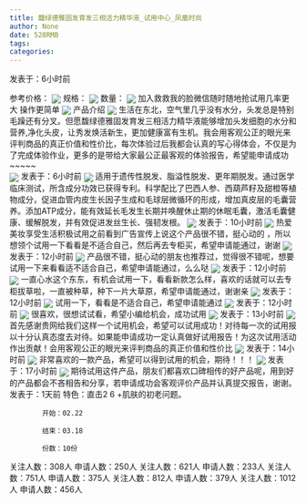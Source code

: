 ```yaml
---
title: 馥绿德雅固发育发三相活力精华液_试用中心_凤凰时尚
author: None
date: 528RMB
tags: 
categories: 
---
```

发表于：6小时前
<!-- more -->
参考价格：
<img align="center" border="0" src="http://p0.ifengimg.com/a/2017/0921/8be83906a5a6c6fsize65_w750_h90.jpg" />
规格：
<img align="center" border="0" src="http://cosmeticsfile.ifeng.com/datas/uploadimage/try/201902/thumb_mid_20190202143829380.jpg" />
数量：
<img align="center" border="0" src="http://cosmeticsfile.ifeng.com/static/try/images/img013.jpg" />
加入救救我的脸微信随时随地抢试用几率更大 操作更简单
<img align="center" border="0" src="http://p0.ifengimg.com/a/2019/0202/349c9a91a8b5576size180_w500_h277.png" />
产品介绍
<img align="center" border="0" src="http://sapp.d.ifeng.com/info/userimg?id=71595249" />
生活在东北，空气里几乎没有水分，头发总是特别毛躁还有分叉。但愿馥绿德雅固发育发三相活力精华液能够增加头发细胞的水分和营养,净化头皮，让秀发焕活新生，更加健康富有生机。我会用客观公正的眼光来评判商品的真正价值和性价比，每次体验过后我都会认真的写心得体会，不仅是为了完成体验作业，更多的是带给大家最公正最客观的体验报告，希望能申请成功~~~~~      
<img align="center" border="0" src="http://sapp.d.ifeng.com/info/userimg?id=65465358" />
发表于：6小时前
<img align="center" border="0" src="http://sapp.d.ifeng.com/info/userimg?id=92858680" />
适用于遗传性脱发、脂溢性脱发、更年期脱发。通过医学临床测试，所含成分功效已获得专利。科学配比了巴西人参、西葫芦籽及甜橙等植物成分，促进血管内皮生长因子生成和毛球层微循环的形成，增加真皮层的毛囊营养。添加ATP成分，能有效延长毛发生长期并唤醒休止期的休眠毛囊，激活毛囊健康、缓解脱发，并有效促进发丝生长、强韧发根。
<img align="center" border="0" src="http://sapp.d.ifeng.com/info/userimg?id=93021356" />
发表于：10小时前
<img align="center" border="0" src="http://sapp.d.ifeng.com/info/userimg?id=93329613" />
热爱美妆享受生活积极试用之前看到广告宣传上说这个产品很不错，挺心动的  ，所以想领个试用一下看看是不适合自己，然后再去专柜买，希望申请能通过，谢谢
<img align="center" border="0" src="http://sapp.d.ifeng.com/info/userimg?id=93062782" />
发表于：12小时前
<img align="center" border="0" src="http://sapp.d.ifeng.com/info/userimg?id=65251109" />
 产品很不错，挺心动的朋友也推荐过，觉得很不错呢，想要试用一下来看看适不适合自己，希望申请能通过，么么哒 
<img align="center" border="0" src="http://sapp.d.ifeng.com/info/userimg?id=84566673" />
发表于：12小时前
<img align="center" border="0" src="http://sapp.d.ifeng.com/info/userimg?id=9541342" />
   一直心水这个东东，有机会试用一下，看看新款怎么样，喜欢的话就可以去专柜拔草啦，一直被种草，种下一片大草原，希望申请能通过，谢谢亲
<img align="center" border="0" src="http://sapp.d.ifeng.com/info/userimg?id=50582097" />
发表于：12小时前
<img align="center" border="0" src="http://cosmeticsfile.ifeng.com/datas/uploadimage/block/201901/20190107100000701.jpg" />
试用一下，看看是不适合自己，希望申请能通过
<img align="center" border="0" src="http://cosmeticsfile.ifeng.com/static/try/images/img000.gif" />
发表于：12小时前
<img align="center" border="0" src="http://cosmeticsfile.ifeng.com/static/try/images/img000.gif" />
很喜欢，很想试试看，希望小编给机会，成功试用
<img align="center" border="0" src="http://cosmeticsfile.ifeng.com/datas/uploadimage/try/201902/thumb_min_20190214233511341.jpg" />
发表于：13小时前
<img align="center" border="0" src="http://cosmeticsfile.ifeng.com/datas/uploadimage/try/201902/thumb_min_20190215000100865.jpg" />
首先感谢贵网给我们这样一个试用机会，希望可以试用成功！对待每一次的试用报以十分认真态度去对待。如果能申请成功一定认真做好试用报告！为这次试用活动作出贡献！会用客观公正的眼光来评判商品的真正价值和性价比
<img align="center" border="0" src="http://cosmeticsfile.ifeng.com/datas/uploadimage/try/201902/thumb_min_20190202143944742.jpg" />
发表于：14小时前
<img align="center" border="0" src="http://cosmeticsfile.ifeng.com/datas/uploadimage/try/201902/thumb_min_20190202143829380.jpg" />
非常喜欢的一款产品，希望可以得到试用的机会，期待！！！
<img align="center" border="0" src="http://cosmeticsfile.ifeng.com/datas/uploadimage/try/201901/thumb_min_20190122090927238.jpg" />
发表于：17小时前
<img align="center" border="0" src="http://cosmeticsfile.ifeng.com/static/try/images/img013.jpg" />
期待试用这件产品，朋友们都喜欢口碑相传的好产品呢，用到好的产品都会不吝相告和分享，若申请成功会客观评价产品并认真提交报告，谢谢。
发表于：1天前
特色：直击2 6 +肌肤的初老问题。
            开始：02.22
            结束：03.18
            份数：10份            
关注人数：308人
申请人数：250人
关注人数：621人
申请人数：233人
关注人数：751人
申请人数：375人
关注人数：812人
申请人数：379人
关注人数：1012人
申请人数：456人
